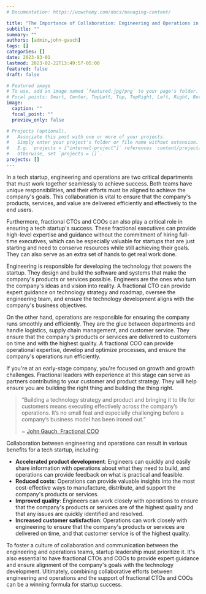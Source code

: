 ```yaml
---
# Documentation: https://wowchemy.com/docs/managing-content/

title: "The Importance of Collaboration: Engineering and Operations in Startups"
subtitle: ""
summary: ""
authors: [admin,john-gauch]
tags: []
categories: []
date: 2023-03-01
lastmod: 2023-02-22T13:49:57-05:00
featured: false
draft: false

# Featured image
# To use, add an image named `featured.jpg/png` to your page's folder.
# Focal points: Smart, Center, TopLeft, Top, TopRight, Left, Right, BottomLeft, Bottom, BottomRight.
image:
  caption: ""
  focal_point: ""
  preview_only: false

# Projects (optional).
#   Associate this post with one or more of your projects.
#   Simply enter your project's folder or file name without extension.
#   E.g. `projects = ["internal-project"]` references `content/project/deep-learning/index.md`.
#   Otherwise, set `projects = []`.
projects: []
---
```


In a tech startup, engineering and operations are two critical departments that must work together seamlessly to achieve success. Both teams have unique responsibilities, and their efforts must be aligned to achieve the company's goals. This collaboration is vital to ensure that the company's products, services, and value are delivered efficiently and effectively to the end users.

Furthermore, fractional CTOs and COOs can also play a critical role in ensuring a tech startup's success. These fractional executives can provide high-level expertise and guidance without the commitment of hiring full-time executives, which can be especially valuable for startups that are just starting and need to conserve resources while still achieving their goals.
They can also serve as an extra set of hands to get real work done.

Engineering is responsible for developing the technology that powers the startup. They design and build the software and systems that make the company's products or services possible. Engineers are the ones who turn the company's ideas and vision into reality. A fractional CTO can provide expert guidance on technology strategy and roadmap, oversee the engineering team, and ensure the technology development aligns with the company's business objectives.

On the other hand, operations are responsible for ensuring the company runs smoothly and efficiently. They are the glue between departments and handle logistics, supply chain management, and customer service. They ensure that the company's products or services are delivered to customers on time and with the highest quality. A fractional COO can provide operational expertise, develop and optimize processes, and ensure the company's operations run efficiently.

If you're at an early-stage company, you're focused on growth and growth challenges. Fractional leaders with experience at this stage can serve as partners contributing to your customer and product strategy. They will help ensure you are building the right thing and building the thing right.

> “Building a technology strategy and product and bringing it to life for customers means executing effectively across the company’s operations. It’s no small feat and especially challenging before a company’s business model has been ironed out.”
>
> ~ [John Gauch, Fractional COO](https://www.johngauch.com/)

Collaboration between engineering and operations can result in various benefits for a tech startup, including:

- **Accelerated product development**: Engineers can quickly and easily share information with operations about what they need to build, and operations can provide feedback on what is practical and feasible.
- **Reduced costs**: Operations can provide valuable insights into the most cost-effective ways to manufacture, distribute, and support the company's products or services.
- **Improved quality**: Engineers can work closely with operations to ensure that the company's products or services are of the highest quality and that any issues are quickly identified and resolved.
- **Increased customer satisfaction**: Operations can work closely with engineering to ensure that the company's products or services are delivered on time, and that customer service is of the highest quality.

To foster a culture of collaboration and communication between the engineering and operations teams, startup leadership must prioritize it. It's also essential to have fractional CTOs and COOs to provide expert guidance and ensure alignment of the company's goals with the technology development. Ultimately, combining collaborative efforts between engineering and operations and the support of fractional CTOs and COOs can be a winning formula for startup success.
